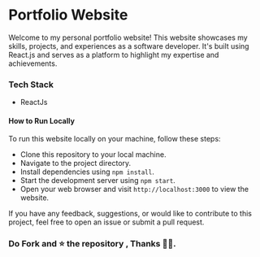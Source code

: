 # Portfolio Website
Welcome to my personal portfolio website! This website showcases my skills, projects, and experiences as a software developer. It's built using React.js and serves as a platform to highlight my expertise and achievements.

### Tech Stack
- ReactJs
  

#### How to Run Locally

To run this website locally on your machine, follow these steps:

- Clone this repository to your local machine.
- Navigate to the project directory.
- Install dependencies using `npm install`.
- Start the development server using `npm start`.
- Open your web browser and visit `http://localhost:3000` to view the website.

  

If you have any feedback, suggestions, or would like to contribute to this project, feel free to open an issue or submit a pull request.

### Do Fork and ⭐ the repository , Thanks 👨‍💻.